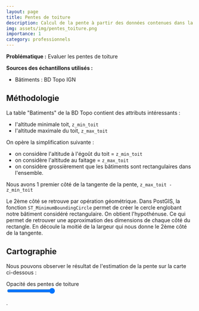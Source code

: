 ```yaml
---
layout: page
title: Pentes de toiture
description: Calcul de la pente à partir des données contenues dans la BD Topo de l'IGN
img: assets/img/pentes_toiture.png
importance: 1
category: professionnels
---
```


**Problématique :**
Evaluer les pentes de toiture

**Sources des échantillons utilisés :**
- Bâtiments : BD Topo IGN

## Méthodologie
La table "Batiments" de la BD Topo contient des attributs intéressants :
- l'altitude minimale toit, `z_min_toit`
- l'altitude maximale du toit, `z_max_toit`

On opère la simplification suivante :
- on considère l'altitude à l'égoût du toit = `z_min_toit`
- on considère l'altitude au faitage = `z_max_toit`
- on considère grossièrement que les bâtiments sont rectangulaires dans l'ensemble.

Nous avons 1 premier côté de la tangente de la pente, `z_max_toit - z_min_toit`

Le 2ème côté se retrouve par opération géométrique. Dans PostGIS, la fonction `ST_MinimumBoundingCircle` permet de créer le cercle englobant notre bâtiment considéré rectangulaire. On obtient l'hypothénuse. Ce qui permet de retrouver une approximation des dimensions de chaque côté du rectangle. En découle la moitié de la largeur qui nous donne le 2ème côté de la tangente.

## Cartographie
Nous pouvons observer le résultat de l'estimation de la pente sur la carte ci-dessous :

<!-- import css de div id=map + js d'open layers'  -->
<link rel="stylesheet" crossorigin href="../../assets/ol-maps/pentes-toiture-style.css">
<link rel="stylesheet" crossorigin href="../../assets/ol-maps/pentes-toiture-style-legend.css">

<!-- <link rel="stylesheet" href="node_modules/ol/ol.css"> -->
<!-- <link rel="stylesheet" href="node_modules/ol-ext/dist/ol-ext.css" /> -->

<!-- import css + js de la carte -->

<script type="module" crossorigin src="../../assets/ol-maps/assets/index-pentes-toiture.js"></script>
<link rel="stylesheet" crossorigin href="../../assets/ol-maps/assets/index-pentes-toiture.css">
<div id="map" class="map"></div>
<div class="layer-opacity">
    <div class="layer-opacity-txt">Opacité des pentes de toiture</div>
    <div class="layer-opacity-input-range">
      <input id="opacity-input" type="range" min="0" max="1" step="0.01" value="1" />
      <span id="opacity-output"></span>
    </div>
</div>
<div class="caption"> </div>

.

